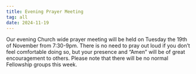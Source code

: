 ```yaml
---
title: Evening Prayer Meeting
tag: all
date: 2024-11-19
---
```

Our evening Church wide prayer meeting will be held on Tuesday the 19th of November from 7:30-9pm. There is no need to pray out loud if you don’t feel comfortable doing so, but your presence and “Amen” will be of great encouragement to others. Please note that there will be no normal Fellowship groups this week.